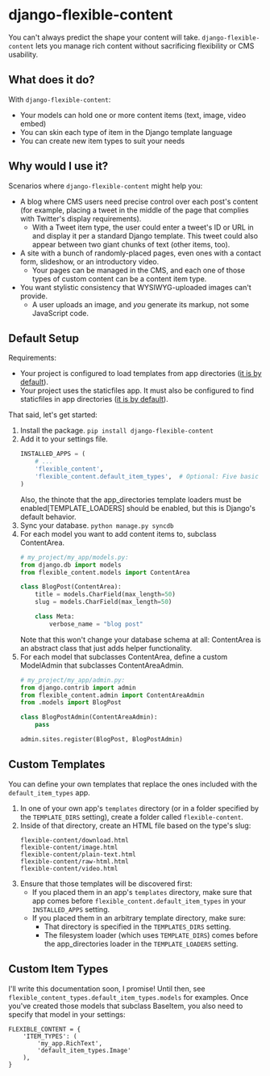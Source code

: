 django-flexible-content
=======================

You can't always predict the shape your content will take. `django-flexible-content` lets you manage rich content without sacrificing flexibility or CMS usability.

What does it do?
----------------

With `django-flexible-content`:
-   Your models can hold one or more content items (text, image, video embed)
-   You can skin each type of item in the Django template language
-   You can create new item types to suit your needs

Why would I use it?
-------------------

Scenarios where `django-flexible-content` might help you:
-   A blog where CMS users need precise control over each post's content (for example, placing a tweet in the middle of the page that complies with Twitter's display requirements).
    -   With a Tweet item type, the user could enter a tweet's ID or URL in and display it per a standard Django template. This tweet could also appear between two giant chunks of text (other items, too).
-   A site with a bunch of randomly-placed pages, even ones with a contact form, slideshow, or an introductory video.
    -   Your pages can be managed in the CMS, and each one of those types of custom content can be a content item type.
-   You want stylistic consistency that WYSIWYG-uploaded images can't provide.
    -   A user uploads an image, and *you* generate its markup, not some JavaScript code.

Default Setup
-------------

Requirements:
-   Your project is configured to load templates from app directories ([it is by default](https://docs.djangoproject.com/en/1.5/ref/settings/#template-loaders)).
-   Your project uses the staticfiles app. It must also be configured to find staticfiles in app directories ([it is by default](https://docs.djangoproject.com/en/1.5/ref/contrib/staticfiles/#staticfiles-finders)).

That said, let's get started:

1.  Install the package.
    `pip install django-flexible-content`
2.  Add it to your settings file.
    ```python
    INSTALLED_APPS = (
        # ...
        'flexible_content',
        'flexible_content.default_item_types',  # Optional: Five basic types of content item.
    )
    ```
    Also, the thinote that the app_directories template loaders must be enabled[TEMPLATE_LOADERS] should be enabled, but this is Django's default behavior.
3.  Sync your database.
    `python manage.py syncdb`
4.  For each model you want to add content items to, subclass ContentArea.
    ```python
    # my_project/my_app/models.py:
    from django.db import models
    from flexible_content.models import ContentArea

    class BlogPost(ContentArea):
        title = models.CharField(max_length=50)
        slug = models.CharField(max_length=50)

        class Meta:
            verbose_name = "blog post"
    ```
    Note that this won't change your database schema at all: ContentArea is an abstract class that just adds helper functionality.
5.  For each model that subclasses ContentArea, define a custom ModelAdmin that subclasses ContentAreaAdmin.
    ```python
    # my_project/my_app/admin.py:
    from django.contrib import admin
    from flexible_content.admin import ContentAreaAdmin
    from .models import BlogPost

    class BlogPostAdmin(ContentAreaAdmin):
        pass

    admin.sites.register(BlogPost, BlogPostAdmin)
    ```

Custom Templates
----------------

You can define your own templates that replace the ones included with the `default_item_types` app.

1.  In one of your own app's `templates` directory (or in a folder specified by the `TEMPLATE_DIRS` setting), create a folder called `flexible-content`.
2.  Inside of that directory, create an HTML file based on the type's slug:
    ```
    flexible-content/download.html
    flexible-content/image.html
    flexible-content/plain-text.html
    flexible-content/raw-html.html
    flexible-content/video.html
    ```
3.  Ensure that those templates will be discovered first:
    -   If you placed them in an app's `templates` directory, make sure that app comes before `flexible_content.default_item_types` in your `INSTALLED_APPS` setting.
    -   If you placed them in an arbitrary template directory, make sure:
        -   That directory is specified in the `TEMPLATES_DIRS` setting.
        -   The filesystem loader (which uses `TEMPLATE_DIRS`) comes before the app_directories loader in the `TEMPLATE_LOADERS` setting.

Custom Item Types
-----------------

I'll write this documentation soon, I promise! Until then, see `flexible_content_types.default_item_types.models` for examples. Once you've created those models that subclass BaseItem, you also need to specify that model in your settings:
```
FLEXIBLE_CONTENT = {
    'ITEM_TYPES': (
        'my_app.RichText',
        'default_item_types.Image'
    ),
}
```

